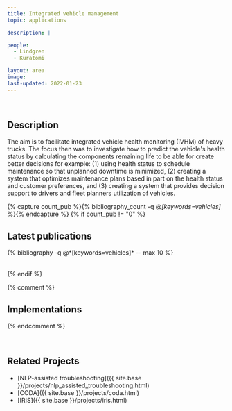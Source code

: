 ```yaml
---
title: Integrated vehicle management
topic: applications

description: |

people:
  - Lindgren
  - Kuratomi

layout: area
image: 
last-updated: 2022-01-23
---
```


<br>

## Description

The aim is to facilitate integrated vehicle health monitoring (IVHM) of heavy trucks. The focus then was to investigate how to predict the vehicle's health status by calculating the components remaining life to be able for create better decisions for example: (1) using health status to schedule maintenance so that unplanned downtime is minimized, (2) creating a system that optimizes maintenance plans based in part on the health status and customer preferences, and (3) creating a system that provides decision support to drivers and fleet planners utilization of vehicles.

{% capture count_pub %}{% bibliography_count -q @*[keywords=vehicles]* %}{% endcapture %}
{% if count_pub != "0" %}
<br>

## Latest publications

<div class="publications">
    <table class="table">
        <tbody>
        <tr>
          {% bibliography -q @*[keywords=vehicles]*  -- max 10 %}
        </tr>
        </tbody>
    </table>
</div>
{% endif %}
 
 <br>
 
 {% comment %}
## Implementations

{% endcomment %}

<br>

## Related Projects

- [NLP-assisted troubleshooting]({{ site.base }}/projects/nlp_assisted_troubleshooting.html)
- [CODA]({{ site.base }}/projects/coda.html)
- [IRIS]({{ site.base }}/projects/iris.html)
